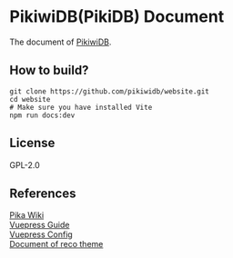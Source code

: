# PikiwiDB(PikiDB) Document

The document of [PikiwiDB](https://github.com/OpenAtomFoundation/pika).

## How to build?

```shell
git clone https://github.com/pikiwidb/website.git
cd website
# Make sure you have installed Vite
npm run docs:dev
```

## License

GPL-2.0

## References

[Pika Wiki](https://github.com/OpenAtomFoundation/pika/wiki)   
[Vuepress Guide](https://v1.vuepress.vuejs.org/zh/guide/)   
[Vuepress Config](https://v1.vuepress.vuejs.org/zh/config/)   
[Document of reco theme](http://v1.vuepress-reco.recoluan.com/views/1.x/)   
